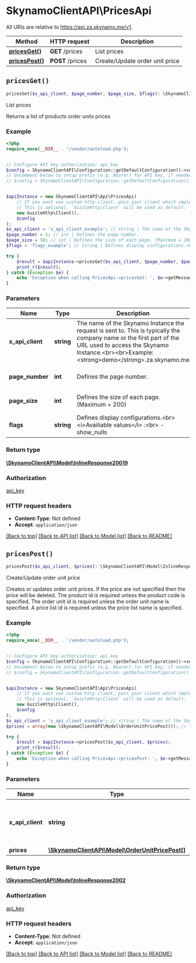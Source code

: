 # SkynamoClientAPI\PricesApi

All URIs are relative to https://api.za.skynamo.me/v1.

Method | HTTP request | Description
------------- | ------------- | -------------
[**pricesGet()**](PricesApi.md#pricesGet) | **GET** /prices | List prices
[**pricesPost()**](PricesApi.md#pricesPost) | **POST** /prices | Create/Update order unit price


## `pricesGet()`

```php
pricesGet($x_api_client, $page_number, $page_size, $flags): \SkynamoClientAPI\Model\InlineResponse20019
```

List prices

Returns a list of products order units prices

### Example

```php
<?php
require_once(__DIR__ . '/vendor/autoload.php');


// Configure API key authorization: api_key
$config = SkynamoClientAPI\Configuration::getDefaultConfiguration()->setApiKey('x-api-key', 'YOUR_API_KEY');
// Uncomment below to setup prefix (e.g. Bearer) for API key, if needed
// $config = SkynamoClientAPI\Configuration::getDefaultConfiguration()->setApiKeyPrefix('x-api-key', 'Bearer');


$apiInstance = new SkynamoClientAPI\Api\PricesApi(
    // If you want use custom http client, pass your client which implements `GuzzleHttp\ClientInterface`.
    // This is optional, `GuzzleHttp\Client` will be used as default.
    new GuzzleHttp\Client(),
    $config
);
$x_api_client = 'x_api_client_example'; // string | The name of the Skynamo Instance the request is sent to. This is typically the company name or the first part of the URL used to access the Skynamo Instance.<br><br>Example: <strong>demo</strong>.za.skynamo.me
$page_number = 1; // int | Defines the page number.
$page_size = 50; // int | Defines the size of each page. (Maximum = 200)
$flags = 'flags_example'; // string | Defines display configurations.<br><i>Availiable values</i> :<br> - show_nulls

try {
    $result = $apiInstance->pricesGet($x_api_client, $page_number, $page_size, $flags);
    print_r($result);
} catch (Exception $e) {
    echo 'Exception when calling PricesApi->pricesGet: ', $e->getMessage(), PHP_EOL;
}
```

### Parameters

Name | Type | Description  | Notes
------------- | ------------- | ------------- | -------------
 **x_api_client** | **string**| The name of the Skynamo Instance the request is sent to. This is typically the company name or the first part of the URL used to access the Skynamo Instance.&lt;br&gt;&lt;br&gt;Example: &lt;strong&gt;demo&lt;/strong&gt;.za.skynamo.me |
 **page_number** | **int**| Defines the page number. | [optional] [default to 1]
 **page_size** | **int**| Defines the size of each page. (Maximum &#x3D; 200) | [optional] [default to 50]
 **flags** | **string**| Defines display configurations.&lt;br&gt;&lt;i&gt;Availiable values&lt;/i&gt; :&lt;br&gt; - show_nulls | [optional]

### Return type

[**\SkynamoClientAPI\Model\InlineResponse20019**](../Model/InlineResponse20019.md)

### Authorization

[api_key](../../README.md#api_key)

### HTTP request headers

- **Content-Type**: Not defined
- **Accept**: `application/json`

[[Back to top]](#) [[Back to API list]](../../README.md#endpoints)
[[Back to Model list]](../../README.md#models)
[[Back to README]](../../README.md)

## `pricesPost()`

```php
pricesPost($x_api_client, $prices): \SkynamoClientAPI\Model\InlineResponse2002
```

Create/Update order unit price

Creates or updates order unit prices. If the price are not specified then the price will be deleted. The product id is required unless the product code is specified. The order unit id is required unless the order unit name is specified. A price list id is required unless the price list name is specified.

### Example

```php
<?php
require_once(__DIR__ . '/vendor/autoload.php');


// Configure API key authorization: api_key
$config = SkynamoClientAPI\Configuration::getDefaultConfiguration()->setApiKey('x-api-key', 'YOUR_API_KEY');
// Uncomment below to setup prefix (e.g. Bearer) for API key, if needed
// $config = SkynamoClientAPI\Configuration::getDefaultConfiguration()->setApiKeyPrefix('x-api-key', 'Bearer');


$apiInstance = new SkynamoClientAPI\Api\PricesApi(
    // If you want use custom http client, pass your client which implements `GuzzleHttp\ClientInterface`.
    // This is optional, `GuzzleHttp\Client` will be used as default.
    new GuzzleHttp\Client(),
    $config
);
$x_api_client = 'x_api_client_example'; // string | The name of the Skynamo Instance the request is sent to. This is typically the company name or the first part of the URL used to access the Skynamo Instance.<br><br>Example: <strong>demo</strong>.za.skynamo.me
$prices = array(new \SkynamoClientAPI\Model\OrderUnitPricePost()); // \SkynamoClientAPI\Model\OrderUnitPricePost[] | A list of order unit price request data

try {
    $result = $apiInstance->pricesPost($x_api_client, $prices);
    print_r($result);
} catch (Exception $e) {
    echo 'Exception when calling PricesApi->pricesPost: ', $e->getMessage(), PHP_EOL;
}
```

### Parameters

Name | Type | Description  | Notes
------------- | ------------- | ------------- | -------------
 **x_api_client** | **string**| The name of the Skynamo Instance the request is sent to. This is typically the company name or the first part of the URL used to access the Skynamo Instance.&lt;br&gt;&lt;br&gt;Example: &lt;strong&gt;demo&lt;/strong&gt;.za.skynamo.me |
 **prices** | [**\SkynamoClientAPI\Model\OrderUnitPricePost[]**](../Model/OrderUnitPricePost.md)| A list of order unit price request data | [optional]

### Return type

[**\SkynamoClientAPI\Model\InlineResponse2002**](../Model/InlineResponse2002.md)

### Authorization

[api_key](../../README.md#api_key)

### HTTP request headers

- **Content-Type**: Not defined
- **Accept**: `application/json`

[[Back to top]](#) [[Back to API list]](../../README.md#endpoints)
[[Back to Model list]](../../README.md#models)
[[Back to README]](../../README.md)
